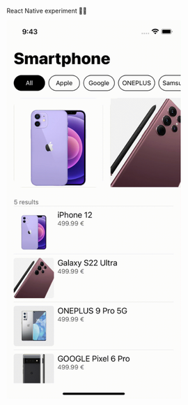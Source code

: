 React Native experiment 👨‍🔬

<img src="./docs/home_record.gif" alt="Screenshot of the app" width="400">
